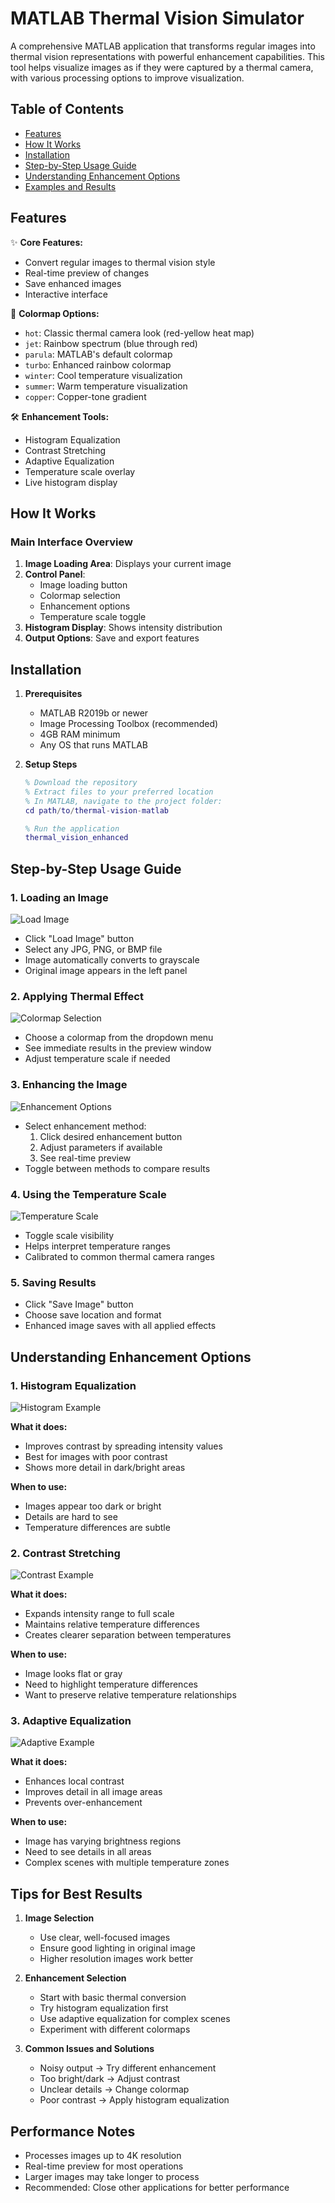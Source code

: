 # MATLAB Thermal Vision Simulator

A comprehensive MATLAB application that transforms regular images into thermal vision representations with powerful enhancement capabilities. This tool helps visualize images as if they were captured by a thermal camera, with various processing options to improve visualization.

## Table of Contents
- [Features](#features)
- [How It Works](#how-it-works)
- [Installation](#installation)
- [Step-by-Step Usage Guide](#step-by-step-usage-guide)
- [Understanding Enhancement Options](#understanding-enhancement-options)
- [Examples and Results](#examples-and-results)

## Features

✨ **Core Features:**
- Convert regular images to thermal vision style
- Real-time preview of changes
- Save enhanced images
- Interactive interface

🎨 **Colormap Options:**
- `hot`: Classic thermal camera look (red-yellow heat map)
- `jet`: Rainbow spectrum (blue through red)
- `parula`: MATLAB's default colormap
- `turbo`: Enhanced rainbow colormap
- `winter`: Cool temperature visualization
- `summer`: Warm temperature visualization
- `copper`: Copper-tone gradient

🛠️ **Enhancement Tools:**
- Histogram Equalization
- Contrast Stretching
- Adaptive Equalization
- Temperature scale overlay
- Live histogram display

## How It Works

### Main Interface Overview

1. **Image Loading Area**: Displays your current image
2. **Control Panel**:
   - Image loading button
   - Colormap selection
   - Enhancement options
   - Temperature scale toggle
3. **Histogram Display**: Shows intensity distribution
4. **Output Options**: Save and export features

## Installation

1. **Prerequisites**
   - MATLAB R2019b or newer
   - Image Processing Toolbox (recommended)
   - 4GB RAM minimum
   - Any OS that runs MATLAB

2. **Setup Steps**
   ```matlab
   % Download the repository
   % Extract files to your preferred location
   % In MATLAB, navigate to the project folder:
   cd path/to/thermal-vision-matlab

   % Run the application
   thermal_vision_enhanced
   ```

## Step-by-Step Usage Guide

### 1. Loading an Image
![Load Image](https://i.imgur.com/g7IhQLX.png)
- Click "Load Image" button
- Select any JPG, PNG, or BMP file
- Image automatically converts to grayscale
- Original image appears in the left panel

### 2. Applying Thermal Effect
![Colormap Selection](https://i.imgur.com/hyLFaUG.png)
- Choose a colormap from the dropdown menu
- See immediate results in the preview window
- Adjust temperature scale if needed

### 3. Enhancing the Image
![Enhancement Options](https://i.imgur.com/JIMiakX.png)
- Select enhancement method:
  1. Click desired enhancement button
  2. Adjust parameters if available
  3. See real-time preview
- Toggle between methods to compare results

### 4. Using the Temperature Scale
![Temperature Scale](https://i.imgur.com/KqMWDt0.png)
- Toggle scale visibility
- Helps interpret temperature ranges
- Calibrated to common thermal camera ranges

### 5. Saving Results
- Click "Save Image" button
- Choose save location and format
- Enhanced image saves with all applied effects

## Understanding Enhancement Options

### 1. Histogram Equalization
![Histogram Example](https://i.imgur.com/tHeOXqA.png)

**What it does:**
- Improves contrast by spreading intensity values
- Best for images with poor contrast
- Shows more detail in dark/bright areas

**When to use:**
- Images appear too dark or bright
- Details are hard to see
- Temperature differences are subtle

### 2. Contrast Stretching
![Contrast Example](https://i.imgur.com/crMiBnC.png)

**What it does:**
- Expands intensity range to full scale
- Maintains relative temperature differences
- Creates clearer separation between temperatures

**When to use:**
- Image looks flat or gray
- Need to highlight temperature differences
- Want to preserve relative temperature relationships

### 3. Adaptive Equalization
![Adaptive Example](https://i.imgur.com/WTEspty.png)

**What it does:**
- Enhances local contrast
- Improves detail in all image areas
- Prevents over-enhancement

**When to use:**
- Image has varying brightness regions
- Need to see details in all areas
- Complex scenes with multiple temperature zones

## Tips for Best Results

1. **Image Selection**
   - Use clear, well-focused images
   - Ensure good lighting in original image
   - Higher resolution images work better

2. **Enhancement Selection**
   - Start with basic thermal conversion
   - Try histogram equalization first
   - Use adaptive equalization for complex scenes
   - Experiment with different colormaps

3. **Common Issues and Solutions**
   - Noisy output → Try different enhancement
   - Too bright/dark → Adjust contrast
   - Unclear details → Change colormap
   - Poor contrast → Apply histogram equalization

## Performance Notes

- Processes images up to 4K resolution
- Real-time preview for most operations
- Larger images may take longer to process
- Recommended: Close other applications for better performance
